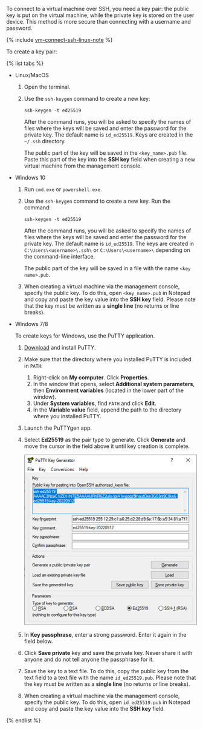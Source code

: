 To connect to a virtual machine over SSH, you need a key pair: the public key is put on the virtual machine, while the private key is stored on the user device. This method is more secure than connecting with a username and password.

{% include [vm-connect-ssh-linux-note](vm-connect-ssh-linux-note.md) %}

To create a key pair:

{% list tabs %}

- Linux/MacOS

   1. Open the terminal.
   1. Use the `ssh-keygen` command to create a new key:

      ```
      ssh-keygen -t ed25519
      ```

      After the command runs, you will be asked to specify the names of files where the keys will be saved and enter the password for the private key. The default name is `id_ed25519`. Keys are created in the `~/.ssh` directory.

      The public part of the key will be saved in the `<key_name>.pub` file. Paste this part of the key into the **SSH key** field when creating a new virtual machine from the management console.

- Windows 10

   1. Run `cmd.exe` or `powershell.exe`.
   1. Use the `ssh-keygen` command to create a new key. Run the command:

      ```
      ssh-keygen -t ed25519
      ```

      After the command runs, you will be asked to specify the names of files where the keys will be saved and enter the password for the private key. The default name is `id_ed25519`. The keys are created in `C:\Users\<username>\.ssh\` or `C:\Users\<username>\` depending on the command-line interface.

      The public part of the key will be saved in a file with the name `<key name>.pub`.
   1. When creating a virtual machine via the management console, specify the public key. To do this, open `<key_name>.pub` in Notepad and copy and paste the key value into the **SSH key** field. Please note that the key must be written as a **single line** (no returns or line breaks).


- Windows 7/8

   To create keys for Windows, use the PuTTY application.

   1. [Download](https://www.putty.org) and install PuTTY.
   1. Make sure that the directory where you installed PuTTY is included in `PATH`:
      1. Right-click on **My computer**. Click **Properties**.
      1. In the window that opens, select **Additional system parameters**, then **Environment variables** (located in the lower part of the window).
      1. Under **System variables**, find `PATH` and click **Edit**.
      1. In the **Variable value** field, append the path to the directory where you installed PuTTY.
   1. Launch the PuTTYgen app.
   1. Select **Ed25519** as the pair type to generate. Click **Generate** and move the cursor in the field above it until key creation is complete.

      ![ssh_generate_key](../_assets/compute/ssh-putty/ssh_generate_key.png)

   1. In **Key passphrase**, enter a strong password. Enter it again in the field below.
   1. Click **Save private** key and save the private key. Never share it with anyone and do not tell anyone the passphrase for it.
   1. Save the key to a text file. To do this, copy the public key from the text field to a text file with the name `id_ed25519.pub`. Please note that the key must be written as a **single line** (no returns or line breaks).
   1. When creating a virtual machine via the management console, specify the public key. To do this, open `id_ed25519.pub` in Notepad and copy and paste the key value into the **SSH key** field.

{% endlist %}
